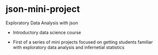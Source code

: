 # json-mini-project
Exploratory Data Analysis with json

* Introductory data science course 

* First of a series of mini projects focused on getting students familiar with exploratory data analysis and infernetial statistics